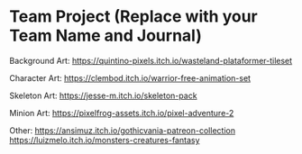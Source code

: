 # Team Project (Replace with your Team Name and Journal)

Background Art:
https://quintino-pixels.itch.io/wasteland-plataformer-tileset

Character Art:
https://clembod.itch.io/warrior-free-animation-set

Skeleton Art:
https://jesse-m.itch.io/skeleton-pack

Minion Art:
https://pixelfrog-assets.itch.io/pixel-adventure-2



Other:
https://ansimuz.itch.io/gothicvania-patreon-collection
https://luizmelo.itch.io/monsters-creatures-fantasy
